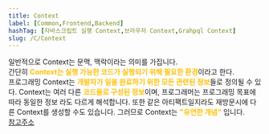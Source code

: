 ```yaml
---
title: Context
label: [Common,Frontend,Backend]
hashTag: [자바스크립트 실행 Context,브라우저 Context,Grahpql Context]
slug: /C/Context
---
```

<p>일반적으로 Context는 문맥, 맥락이라는 의미를 가집니다.<br />
간단히 <span style="color:#FFBF00; font-weight:bold;">Context는 실행 가능한 코드가 실행되기 위해 필요한 환경</span>이라고 한다.<br />
프로그래밍 Context는 <span style="color:#FFBF00; font-weight:bold;">개발자가 일을 완료하기 위한 모든 관련된 정보</span>들로 정의될 수 있다. Context는 여러 다른 <span style="color:#FFBF00; font-weight:bold;">코드들로 구성된 정보</span>이며, 프로그래머는 프로그래밍 목표에 따라 동일한 정보 라도 다르게 해석합니다. 또한 같은 아티팩트일지라도 재방문시에 다른 Context를 생성할 수도 있습니다. 그러므로 Context는 <span style="color:#FFBF00; font-weight:bold;">"유연한 개념"</span> 입니다.<br />
<a href="https://dl.acm.org/doi/10.1145/3195836.3195861">참고주소</a></p>

